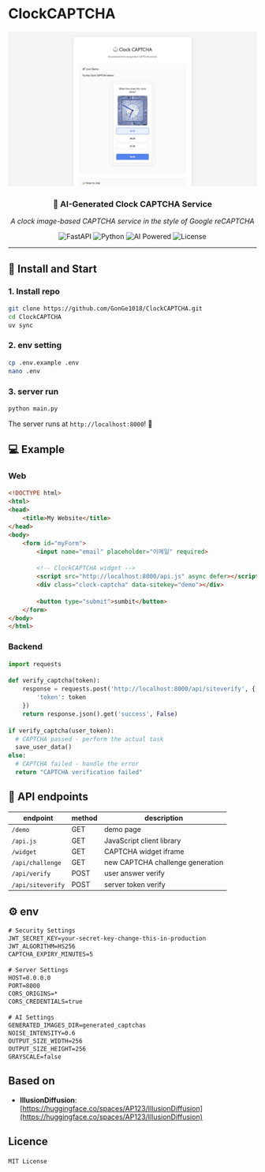 <!-- # ClockCAPTCHA

Based on: [https://huggingface.co/spaces/AP123/IllusionDiffusion](https://huggingface.co/spaces/AP123/IllusionDiffusion) -->


# ClockCAPTCHA

<div>
  <img src="./image.png"/>
</div>


<div align="center">
  <h3>🤖 AI-Generated Clock CAPTCHA Service</h3>
  <p><em>A clock image-based CAPTCHA service in the style of Google reCAPTCHA</em></p>
</div>

<div align="center">
  <img src="https://img.shields.io/badge/FastAPI-009688?style=for-the-badge&logo=fastapi&logoColor=white" alt="FastAPI">
  <img src="https://img.shields.io/badge/Python-3776AB?style=for-the-badge&logo=python&logoColor=white" alt="Python">
  <img src="https://img.shields.io/badge/AI-Powered-blue?style=for-the-badge&logo=tensorflow" alt="AI Powered">
  <img src="https://img.shields.io/badge/License-MIT-green?style=for-the-badge" alt="License">
</div>

---



## 🚀 Install and Start 

### 1. Install repo

```bash
git clone https://github.com/GonGe1018/ClockCAPTCHA.git
cd ClockCAPTCHA
uv sync
```

### 2. env setting

```bash
cp .env.example .env
nano .env
```

### 3. server run

```bash
python main.py
```
The server runs at `http://localhost:8000`! 🎉

## 💻 Example

### Web

```html
<!DOCTYPE html>
<html>
<head>
    <title>My Website</title>
</head>
<body>
    <form id="myForm">
        <input name="email" placeholder="이메일" required>
        
        <!-- ClockCAPTCHA widget -->
        <script src="http://localhost:8000/api.js" async defer></script>
        <div class="clock-captcha" data-sitekey="demo"></div>
        
        <button type="submit">sumbit</button>
    </form>
</body>
</html>
```

### Backend

```python
import requests

def verify_captcha(token):
    response = requests.post('http://localhost:8000/api/siteverify', {
        'token': token
    })
    return response.json().get('success', False)

if verify_captcha(user_token):
  # CAPTCHA passed - perform the actual task
  save_user_data()
else:
  # CAPTCHA failed - handle the error
  return "CAPTCHA verification failed"
```




## 🔧 API endpoints

| endpoint | method | description |
|-----------|--------|------|
| `/demo` | GET | demo page |
| `/api.js` | GET | JavaScript client library |
| `/widget` | GET | CAPTCHA widget iframe |
| `/api/challenge` | GET | new CAPTCHA challenge generation |
| `/api/verify` | POST | user answer verify |
| `/api/siteverify` | POST | server token verify |

## ⚙️ env

```env
# Security Settings
JWT_SECRET_KEY=your-secret-key-change-this-in-production
JWT_ALGORITHM=HS256
CAPTCHA_EXPIRY_MINUTES=5

# Server Settings
HOST=0.0.0.0
PORT=8000
CORS_ORIGINS=*
CORS_CREDENTIALS=true

# AI Settings
GENERATED_IMAGES_DIR=generated_captchas
NOISE_INTENSITY=0.6
OUTPUT_SIZE_WIDTH=256
OUTPUT_SIZE_HEIGHT=256
GRAYSCALE=false
```


## Based on

- **IllusionDiffusion**: [https://huggingface.co/spaces/AP123/IllusionDiffusion](https://huggingface.co/spaces/AP123/IllusionDiffusion)


## Licence

`MIT License`
